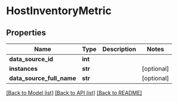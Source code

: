 # HostInventoryMetric

## Properties
Name | Type | Description | Notes
------------ | ------------- | ------------- | -------------
**data_source_id** | **int** |  | 
**instances** | **str** |  | [optional] 
**data_source_full_name** | **str** |  | [optional] 

[[Back to Model list]](../README.md#documentation-for-models) [[Back to API list]](../README.md#documentation-for-api-endpoints) [[Back to README]](../README.md)


